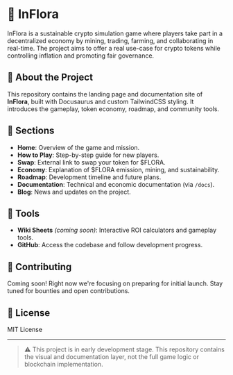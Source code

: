 # 🌱 InFlora

InFlora is a sustainable crypto simulation game where players take part in a decentralized economy by mining, trading, farming, and collaborating in real-time. The project aims to offer a real use-case for crypto tokens while controlling inflation and promoting fair governance.

## 🧠 About the Project

This repository contains the landing page and documentation site of **InFlora**, built with Docusaurus and custom TailwindCSS styling. It introduces the gameplay, token economy, roadmap, and community tools.

## 📂 Sections

- **Home**: Overview of the game and mission.
- **How to Play**: Step-by-step guide for new players.
- **Swap**: External link to swap your token for $FLORA.
- **Economy**: Explanation of $FLORA emission, mining, and sustainability.
- **Roadmap**: Development timeline and future plans.
- **Documentation**: Technical and economic documentation (via `/docs`).
- **Blog**: News and updates on the project.

## 📎 Tools

- **Wiki Sheets** *(coming soon)*: Interactive ROI calculators and gameplay tools.
- **GitHub**: Access the codebase and follow development progress.

## 🤝 Contributing

Coming soon! Right now we're focusing on preparing for initial launch. Stay tuned for bounties and open contributions.

## 🔐 License

MIT License

---

> ⚠️ This project is in early development stage. This repository contains the visual and documentation layer, not the full game logic or blockchain implementation.

